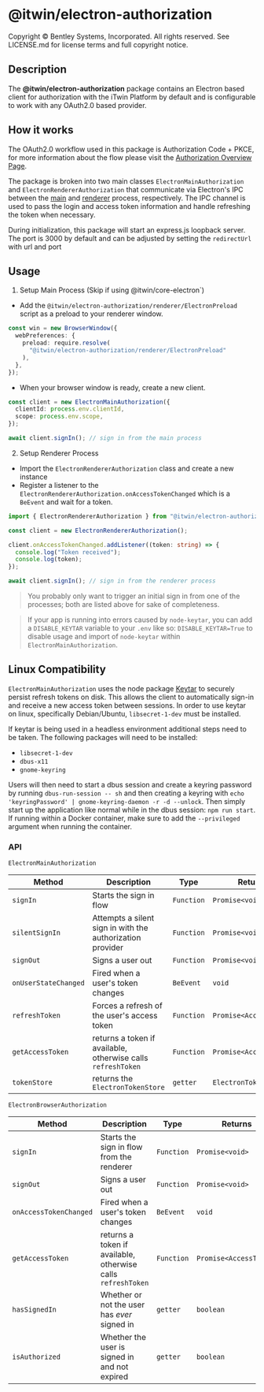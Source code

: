 # @itwin/electron-authorization

Copyright © Bentley Systems, Incorporated. All rights reserved. See LICENSE.md for license terms and full copyright notice.

## Description

The **@itwin/electron-authorization** package contains an Electron based client for authorization with the iTwin Platform by default and is configurable to work with any OAuth2.0 based provider.

## How it works

The OAuth2.0 workflow used in this package is Authorization Code + PKCE, for more information about the flow please visit the [Authorization Overview Page](https://developer.bentley.com/apis/overview/authorization/#authorizesinglepageapplicationsspaanddesktopmobileapplicationsnative).

The package is broken into two main classes `ElectronMainAuthorization` and `ElectronRendererAuthorization` that communicate via Electron's IPC between the [main](https://www.electronjs.org/docs/latest/api/ipc-main) and [renderer](https://www.electronjs.org/docs/latest/api/ipc-renderer) process, respectively. The IPC channel is used to pass the login and access token information and handle refreshing the token when necessary.

During initialization, this package will start an express.js loopback server. The port is 3000 by default and can be adjusted by setting the `redirectUrl` with url and port

## Usage

1. Setup Main Process (Skip if using @itwin/core-electron`)

- Add the `@itwin/electron-authorization/renderer/ElectronPreload` script as a preload to your renderer window.

```typescript
const win = new BrowserWindow({
  webPreferences: {
    preload: require.resolve(
      "@itwin/electron-authorization/renderer/ElectronPreload"
    ),
  },
});
```

- When your browser window is ready, create a new client.

```typescript
const client = new ElectronMainAuthorization({
  clientId: process.env.clientId,
  scope: process.env.scope,
});

await client.signIn(); // sign in from the main process
```

2. Setup Renderer Process

- Import the `ElectronRendererAuthorization` class and create a new instance
- Register a listener to the `ElectronRendererAuthorization.onAccessTokenChanged` which is a `BeEvent` and wait for a token.

```typescript
import { ElectronRendererAuthorization } from "@itwin/electron-authorization";

const client = new ElectronRendererAuthorization();

client.onAccessTokenChanged.addListener((token: string) => {
  console.log("Token received");
  console.log(token);
});

await client.signIn(); // sign in from the renderer process
```

> You probably only want to trigger an initial sign in from one of the processes; both are listed above for sake of completeness.

> If your app is running into errors caused by `node-keytar`, you can add a `DISABLE_KEYTAR` variable to your `.env` like so: `DISABLE_KEYTAR=True` to disable usage and import of `node-keytar` within `ElectronMainAuthorization`.

## Linux Compatibility

`ElectronMainAuthorization` uses the node package [Keytar](https://www.npmjs.com/package/keytar) to securely persist refresh tokens on disk. This allows the client to automatically sign-in and receive a new access token between sessions. In order to use keytar on linux, specifically Debian/Ubuntu, `libsecret-1-dev` must be installed.

If keytar is being used in a headless environment additional steps need to be taken. The following packages will need to be installed:

- `libsecret-1-dev`
- `dbus-x11`
- `gnome-keyring`

Users will then need to start a dbus session and create a keyring password by running `dbus-run-session -- sh` and then creating a keyring with `echo 'keyringPassword' | gnome-keyring-daemon -r -d --unlock`. Then simply start up the application like normal while in the dbus session: `npm run start`. If running within a Docker container, make sure to add the `--privileged` argument when running the container.

### API

`ElectronMainAuthorization`

| Method               | Description                                                  | Type       | Returns                |
| -------------------- | ------------------------------------------------------------ | ---------- | ---------------------- |
| `signIn`             | Starts the sign in flow                                      | `Function` | `Promise<void>`        |
| `silentSignIn`       | Attempts a silent sign in with the authorization provider    | `Function` | `Promise<void>`        |
| `signOut`            | Signs a user out                                             | `Function` | `Promise<void>`        |
| `onUserStateChanged` | Fired when a user's token changes                            | `BeEvent`  | `void`                 |
| `refreshToken`       | Forces a refresh of the user's access token                  | `Function` | `Promise<AccessToken>` |
| `getAccessToken`     | returns a token if available, otherwise calls `refreshToken` | `Function` | `Promise<AccessToken>` |
| `tokenStore`         | returns the `ElectronTokenStore`                             | `getter`   | `ElectronTokenStore`   |

`ElectronBrowserAuthorization`

| Method                 | Description                                                  | Type       | Returns                |
| ---------------------- | ------------------------------------------------------------ | ---------- | ---------------------- |
| `signIn`               | Starts the sign in flow from the renderer                    | `Function` | `Promise<void>`        |
| `signOut`              | Signs a user out                                             | `Function` | `Promise<void>`        |
| `onAccessTokenChanged` | Fired when a user's token changes                            | `BeEvent`  | `void`                 |
| `getAccessToken`       | returns a token if available, otherwise calls `refreshToken` | `Function` | `Promise<AccessToken>` |
| `hasSignedIn`          | Whether or not the user has _ever_ signed in                 | `getter`   | `boolean`              |
| `isAuthorized`         | Whether the user is signed in and not expired                | `getter`   | `boolean`              |
